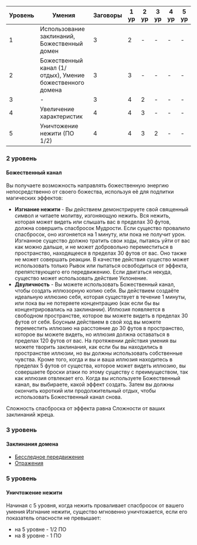 
| Уровень | Умения | Заговоры | 1 ур | 2 ур | 3 ур | 4 ур | 5 ур |
| ---- | ---- | ---- | ---- | ---- | ---- | ---- | ---- |
| 1 | Использование заклинаний, Божественный домен | 3 | 2 | - | - | - | - |
| 2 | Божественный канал (1/отдых), Умение божественного домена | 3 | 3 | - | - | - | - |
| 3 | - | 3 | 4 | 2 | - | - | - |
| 4 | Увеличение характеристик | 4 | 4 | 3 | - | - | - |
| 5 | Уничтожение нежити (ПО 1/2) | 4 | 4 | 3 | 2 | - | - |
### 2 уровень

#### Божественный канал
Вы получаете возможность направлять божественную энергию непосредственно от своего божества, используя её для подпитки магических эффектов:
- **Изгнание нежити** - Вы действием демонстрируете свой священный символ и читаете молитву, изгоняющую нежить. Вся нежить, которая может видеть или слышать вас в пределах 30 футов, должна совершить спасбросок Мудрости. Если существо провалило спасбросок, оно изгоняется на 1 минуту, или пока не получит урон. Изгнанное существо должно тратить свои ходы, пытаясь уйти от вас как можно дальше, и не может добровольно переместиться в пространство, находящееся в пределах 30 футов от вас. Оно также не может совершать реакции. В качестве действия существо может использовать только Рывок или пытаться освободиться от эффекта, препятствующего его передвижению. Если двигаться некуда, существо может использовать действие Уклонение.
- **Двуличность** - Вы можете использовать Божественный канал, чтобы создать иллюзорную копию себя. Вы действием создаёте идеальную иллюзию себя, которая существует в течение 1 минуты, или пока вы не потеряете концентрацию (как если бы вы концентрировались на заклинании). Иллюзия появляется в свободном пространстве, которое вы можете видеть в пределах 30 футов от себя. Боусным действием в свой ход вы можете переместить иллюзию на расстояние до 30 футов в пространство, которое вы можете видеть, но иллюзия должна оставаться в пределах 120 футов от вас. На протяжении действия умения вы можете творить заклинания, как если бы вы находились в пространстве иллюзии, но вы должны использовать собственные чувства. Кроме того, когда и вы и ваша иллюзия находитесь в пределах 5 футов от существа, которое может видеть иллюзию, вы совершаете броски атаки по этому существу с преимуществом, так как иллюзия отвлекает его.
Когда вы используете Божественный канал, вы выбираете, какой эффект создать. Затем вы должны окончить короткий или продолжительный отдых, чтобы использовать Божественный канал снова.

Сложность спасброска от эффекта равна Сложности от ваших заклинаний жреца.

### 3 уровень

#### Заклинания домена
- [Бесследное передвижение](</Правила/Магия/Бесследное передвижение.md>)
- [Отражения](</Правила/Магия/Отражения.md>)

### 5 уровень
#### Уничтожение нежити
Начиная с 5 уровня, когда нежить проваливает спасбросок от вашего умения Изгнание нежити, существо мгновенно уничтожается, если его показатель опасности не превышает:
- на 5 уровне - 1/2 ПО
- на 8 уровне - 1 ПО